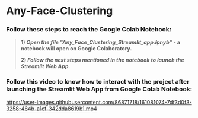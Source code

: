 # Any-Face-Clustering

### Follow these steps to reach the Google Colab Notebook:
> **1) *Open the file "Any_Face_Clustering_Streamlit_app.ipnyb*" - a notebook will open on Google Colaboratory.**
>
> **2) *Follow the next steps mentioned in the notebook to launch the Streamlit Web App.***

###   

### Follow this video to know how to interact with the project after launching the Streamlit Web App from Google Colab Notebook:

https://user-images.githubusercontent.com/86871718/161081074-7df3d0f3-3258-464b-a1cf-342dda8619b1.mp4
